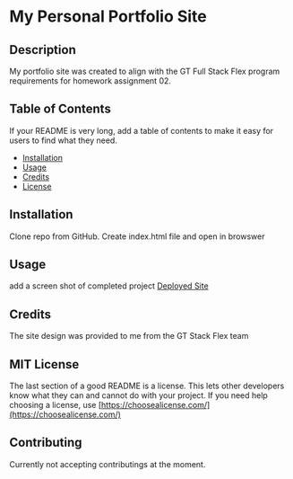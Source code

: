 # My Personal Portfolio Site


## Description 

My portfolio site was created to align with the GT Full Stack Flex program requirements for homework assignment 02.

## Table of Contents

If your README is very long, add a table of contents to make it easy for users to find what they need.

* [Installation](#installation)
* [Usage](#usage)
* [Credits](#credits)
* [License](#license)


## Installation

Clone repo from GitHub.
Create index.html file and open in browswer 


## Usage 
add a screen shot of completed project
[Deployed Site](https://chayvw.github.io/gt-hw02-css-bootstap-html/) 


## Credits

The site design was provided to me from the GT Stack Flex team

## MIT License

The last section of a good README is a license. This lets other developers know what they can and cannot do with your project. If you need help choosing a license, use [https://choosealicense.com/](https://choosealicense.com/)
## Contributing

Currently not accepting contributings at the moment. 

